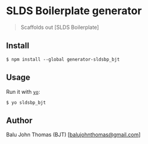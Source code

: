 # SLDS Boilerplate generator

> Scaffolds out [SLDS Boilerplate]


## Install

```
$ npm install --global generator-sldsbp_bjt
```


## Usage

Run it with [`yo`](https://github.com/yeoman/yo):

```
$ yo sldsbp_bjt
```

## Author

Balu John Thomas (BJT) [balujohnthomas@gmail.com]
